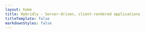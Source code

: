 ```yaml
---
layout: home
title: Hybridly - Server-driven, client-rendered applications
titleTemplate: false
markdownStyles: false
---
```


<script setup>
import Marketing from './.vitepress/theme/components/marketing.vue'
</script>

<Marketing />
